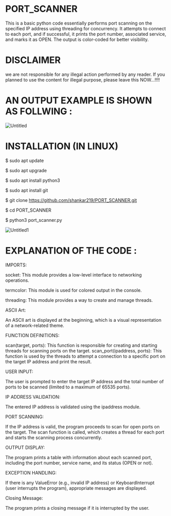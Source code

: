# PORT_SCANNER


This is a basic python code essentially performs port scanning on the specified IP address using threading for concurrency. It attempts to connect to each port, and if successful, it prints the port number, associated service, and marks it as OPEN. The output is color-coded for better visibility.

# DISCLAIMER 
 we are not responsible for any illegal action performed by any reader. If you planned to use the content for illegal purpose, please leave this NOW...!!!!
 
# AN OUTPUT EXAMPLE IS SHOWN AS FOLLWING : 
![Untitled](https://github.com/shankar219/PORT_SCANNER/assets/80420170/0f9d862f-8c97-4460-b74b-a3a38619f1b2)


# INSTALLATION (IN LINUX)

$ sudo apt update

$ sudo apt upgrade

$ sudo apt install python3

$ sudo apt install git 

$ git clone https://github.com/shankar219/PORT_SCANNER.git 

$ cd PORT_SCANNER

$ python3 port_scanner.py

![Untitled1](https://github.com/shankar219/PORT_SCANNER/assets/80420170/563c97a5-2ca7-481b-a7a3-9f4d622a62f3)



# EXPLANATION OF THE CODE : 

IMPORTS:

socket: This module provides a low-level interface to networking operations.

termcolor: This module is used for colored output in the console.

threading: This module provides a way to create and manage threads.

ASCII Art:

An ASCII art is displayed at the beginning, which is a visual representation of a network-related theme.

FUNCTION DEFINITIONS:

scan(target, ports): This function is responsible for creating and starting threads for scanning ports on the target.
scan_port(ipaddress, ports): This function is used by the threads to attempt a connection to a specific port on the target IP address and print the result.

USER INPUT:

The user is prompted to enter the target IP address and the total number of ports to be scanned (limited to a maximum of 65535 ports).

IP ADDRESS VALIDATION:

The entered IP address is validated using the ipaddress module.

PORT SCANNING:

If the IP address is valid, the program proceeds to scan for open ports on the target.
The scan function is called, which creates a thread for each port and starts the scanning process concurrently.

OUTPUT DISPLAY:

The program prints a table with information about each scanned port, including the port number, service name, and its status (OPEN or not).

EXCEPTION HANDLING:

If there is any ValueError (e.g., invalid IP address) or KeyboardInterrupt (user interrupts the program), appropriate messages are displayed.

Closing Message:

The program prints a closing message if it is interrupted by the user.

